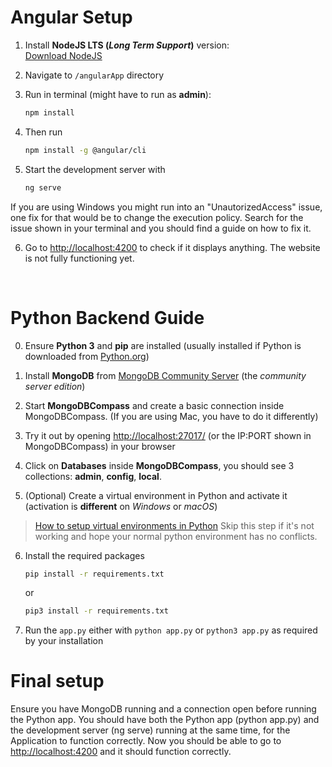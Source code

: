 



# Angular Setup

1. Install **NodeJS LTS (_Long Term Support_)** version:  
   [Download NodeJS](https://nodejs.org/en)

2. Navigate to `/angularApp` directory

3. Run in terminal (might have to run as **admin**):
   ```bash
   npm install
   ```

4. Then run
   ```bash
   npm install -g @angular/cli
   ```

5. Start the development server with
   ```bash
   ng serve
   ```
If you are using Windows you might run into an "UnautorizedAccess" issue, one fix for that would be to change the execution policy. Search for the issue shown in your terminal and you should find a guide on how to fix it.

6. Go to [http://localhost:4200](http://localhost:4200) to check if it displays anything. The website is not fully functioning yet.

<br />

# Python Backend Guide

0. Ensure **Python 3** and **pip** are installed (usually installed if Python is downloaded from [Python.org](https://www.python.org/downloads/))

1. Install **MongoDB** from [MongoDB Community Server](https://www.mongodb.com/try/download/community) (the _community server edition_)

2. Start **MongoDBCompass** and create a basic connection inside MongoDBCompass. (If you are using Mac, you have to do it differently)

3. Try it out by opening [http://localhost:27017/](http://localhost:27017/) (or the IP:PORT shown in MongoDBCompass) in your browser

4. Click on **Databases** inside **MongoDBCompass**, you should see 3 collections: **admin**, **config**, **local**.

5. (Optional) Create a virtual environment in Python and activate it (activation is **different** on _Windows_ or _macOS_)
> [How to setup virtual environments in Python](https://www.freecodecamp.org/news/how-to-setup-virtual-environments-in-python/)
> Skip this step if it's not working and hope your normal python environment has no conflicts.

6. Install the required packages
   ```bash
   pip install -r requirements.txt
   ```
   or
   ```bash
   pip3 install -r requirements.txt
   ```
   
7. Run the `app.py` either with `python app.py` or `python3 app.py` as required by your installation

# Final setup
Ensure you have MongoDB running and a connection open before running the Python app. You should have both the Python app (python app.py) and the development server (ng serve) running at the same time, for the Application to function correctly. Now you should be able to go to [http://localhost:4200](http://localhost:4200) and it should function correctly.
